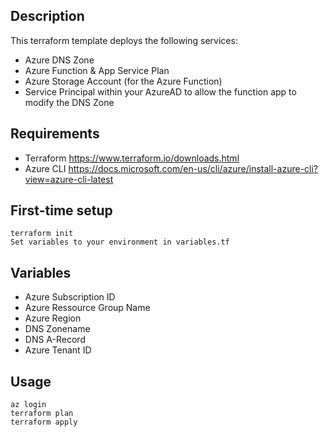 ## Description ##

This terraform template deploys the following services:
* Azure DNS Zone
* Azure Function & App Service Plan
* Azure Storage Account (for the Azure Function)
* Service Principal within your AzureAD to allow the function app to modify the DNS Zone

## Requirements ##
* Terraform     https://www.terraform.io/downloads.html
* Azure CLI     https://docs.microsoft.com/en-us/cli/azure/install-azure-cli?view=azure-cli-latest

## First-time setup ##
~~~~
terraform init
Set variables to your environment in variables.tf
~~~~

## Variables ##
* Azure Subscription ID
* Azure Ressource Group Name
* Azure Region
* DNS Zonename
* DNS A-Record
* Azure Tenant ID

## Usage ##
~~~~
az login
terraform plan
terraform apply
~~~~
